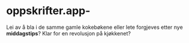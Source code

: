 # oppskrifter.app-
Lei av å bla i de samme gamle kokebøkene eller lete forgjeves etter nye **middagstips**? Klar for en revolusjon på kjøkkenet?
